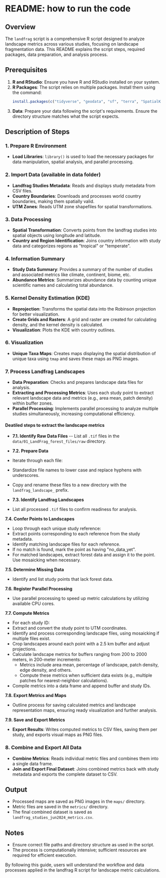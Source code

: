 # README: how to run the code

## Overview
The `landfrag` script is a comprehensive R script designed to analyze landscape metrics across various studies, focusing on landscape fragmentation data. This README explains the script steps, required packages, data preparation, and analysis process.

## Prerequisites

1. **R and RStudio**: Ensure you have R and RStudio installed on your system.
2. **R Packages**: The script relies on multiple packages. Install them using the command:
   ```R
   install.packages(c("tidyverse", "geodata", "sf", "terra", "SpatialKDE", "ggsci", "tmap", "parallelly", "doParallel", "foreach", "future", "furrr"))
   ```
3. **Data**: Prepare your data following the script's requirements. Ensure the directory structure matches what the script expects.

## Description of Steps

### 1. Prepare R Environment
- **Load Libraries**: `library()` is used to load the necessary packages for data manipulation, spatial analysis, and parallel processing.

### 2. Import Data (available in data folder)
- **Landfrag Studies Metadata**: Reads and displays study metadata from CSV files.
- **Country Boundaries**: Downloads and processes world country boundaries, making them spatially valid.
- **UTM Zones**: Reads UTM zone shapefiles for spatial transformations.

### 3. Data Processing
- **Spatial Transformation**: Converts points from the landfrag studies into spatial objects using longitude and latitude.
- **Country and Region Identification**: Joins country information with study data and categorizes regions as "tropical" or "temperate".

### 4. Information Summary
- **Study Data Summary**: Provides a summary of the number of studies and associated metrics like climate, continent, biome, etc.
- **Abundance Metrics**: Summarizes abundance data by counting unique scientific names and calculating total abundance.

### 5. Kernel Density Estimation (KDE)
- **Reprojection**: Transforms the spatial data into the Robinson projection for better visualization.
- **Create Grids and Rasters**: A grid and raster are created for calculating density, and the kernel density is calculated.
- **Visualization**: Plots the KDE with country outlines.

### 6. Visualization
- **Unique Taxa Maps**: Creates maps displaying the spatial distribution of unique taxa using `tmap` and saves these maps as PNG images.

### 7. Process Landfrag Landscapes
- **Data Preparation**: Checks and prepares landscape data files for analysis.
- **Extracting and Processing Metrics**: Uses each study point to extract relevant landscape data and metrics (e.g., area mean, patch density) within buffer zones.
- **Parallel Processing**: Implements parallel processing to analyze multiple studies simultaneously, increasing computational efficiency.

#### Deatiled steps to extract the landscape metrics 
- **7.1. Identify Raw Data Files**
-- List all `.tif` files in the `data/01_LandFrag_forest_files/raw` directory.

- **7.2. Prepare Data**
- Iterate through each file:
- Standardize file names to lower case and replace hyphens with underscores.
- Copy and rename these files to a new directory with the `landfrag_landscape_` prefix.

- **7.3. Identify Landfrag Landscapes**
- List all processed `.tif` files to confirm readiness for analysis.

**7.4. Confer Points to Landscapes**
- Loop through each unique study reference:
- Extract points corresponding to each reference from the study metadata.
- Identify matching landscape files for each reference.
- If no match is found, mark the point as having "no_data_yet".
- For matched landscapes, extract forest data and assign it to the point. Use mosaicking when necessary.

**7.5. Determine Missing Data**
- Identify and list study points that lack forest data.

**7.6. Register Parallel Processing**
- Use parallel processing to speed up metric calculations by utilizing available CPU cores.

**7.7. Compute Metrics**
- For each study ID:
- Extract and convert the study point to UTM coordinates.
- Identify and process corresponding landscape files, using mosaicking if multiple files exist.
- Crop landscapes around each point with a 2.5 km buffer and adjust projections.
- Calculate landscape metrics for buffers ranging from 200 to 2000 meters, in 200-meter increments:
  - Metrics include area mean, percentage of landscape, patch density, edge density, and others.
  - Compute these metrics when sufficient data exists (e.g., multiple patches for nearest-neighbor calculations).
- Compile metrics into a data frame and append buffer and study IDs.

**7.8. Export Metrics and Maps**
- Outline process for saving calculated metrics and landscape representation maps, ensuring ready visualization and further analysis.

**7.9. Save and Export Metrics**
- **Export Results**: Writes computed metrics to CSV files, saving them per study, and exports visual maps as PNG files.

### 8. Combine and Export All Data
- **Combine Metrics**: Reads individual metric files and combines them into a single data frame.
- **Join and Export Final Dataset**: Joins combined metrics back with study metadata and exports the complete dataset to CSV.

## Output
- Processed maps are saved as PNG images in the `maps/` directory.
- Metric files are saved in the `metrics/` directory.
- The final combined dataset is saved as `landfrag_studies_jun2024_metrics.csv`.

## Notes
- Ensure correct file paths and directory structure as used in the script.
- The process is computationally intensive; sufficient resources are required for efficient execution.

By following this guide, users will understand the workflow and data processes applied in the landfrag R script for landscape metric calculations.
